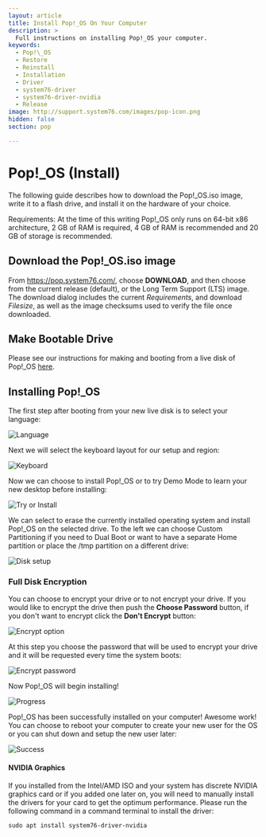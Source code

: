 ```yaml
---
layout: article
title: Install Pop!_OS On Your Computer
description: >
  Full instructions on installing Pop!_OS your computer.
keywords:
  - Pop!\_OS
  - Restore
  - Reinstall
  - Installation
  - Driver
  - system76-driver
  - system76-driver-nvidia
  - Release
image: http://support.system76.com/images/pop-icon.png
hidden: false
section: pop

---
```


# Pop!_OS (Install)

The following guide describes how to download the Pop!\_OS.iso image, write it to a flash drive, and install it on the hardware of your choice.

Requirements: At the time of this writing Pop!\_OS only runs on 64-bit x86 architecture, 2 GB of RAM is required, 4 GB of RAM is recommended and 20 GB of storage is recommended.

## Download the Pop!\_OS.iso image
From https://pop.system76.com/, choose **DOWNLOAD**, and then choose from the current release (default), or the Long Term Support (LTS) image. The download dialog includes the current _Requirements_, and download _Filesize_, as well as the image checksums used to verify the file once downloaded.

## Make Bootable Drive

Please see our instructions for making and booting from a live disk of Pop!\_OS [here](/articles/live-disk/).

## Installing Pop!\_OS

The first step after booting from your new live disk is to select your language:

![Language](/images/install-pop/1_language-cropped.png)

Next we will select the keyboard layout for our setup and region:

![Keyboard](/images/install-pop/2_keyboard-cropped.png)

Now we can choose to install Pop!\_OS or to try Demo Mode to learn your new desktop before installing:

![Try or Install](/images/install-pop/3_try_or_install-cropped.png)

We can select to erase the currently installed operating system and install Pop!\_OS on the selected drive. To the left we can choose Custom Partitioning if you need to Dual Boot or want to have a separate Home partition or place the /tmp partition on a different drive:

![Disk setup](/images/install-pop/4_disk-cropped.png)

### Full Disk Encryption

You can choose to encrypt your drive or to not encrypt your drive. If you would like to encrypt the drive then push the **Choose Password** button, if you don't want to encrypt click the **Don't Encrypt** button:

![Encrypt option](/images/install-pop/5_encrypt_notice-cropped.png)

At this step you choose the password that will be used to encrypt your drive and it will be requested every time the system boots:

![Encrypt password](/images/install-pop/6_encrypt_password-cropped.png)

Now Pop!\_OS will begin installing!

![Progress](/images/install-pop/7_progress-cropped.png)

Pop!\_OS has been successfully installed on your computer! Awesome work! You can choose to reboot your computer to create your new user for the OS or you can shut down and setup the new user later:

![Success](/images/install-pop/8_success-cropped.png)


#### NVIDIA Graphics

If you installed from the Intel/AMD ISO and your system has discrete NVIDIA graphics card or if you added one later on, you will need to manually install the drivers for your card to get the optimum performance. Please run the following command in a command terminal to install the driver:

```
sudo apt install system76-driver-nvidia
```

